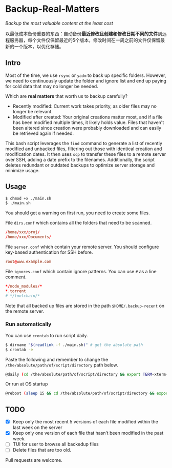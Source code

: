 # Backup-Real-Matters

*Backup the most valuable content at the least cost*

以最低成本备份重要的东西：自动备份**最近修改且创建和修改日期不同的文件**到远程服务器，每个文件仅保留最近的5个版本，修改时间在一周之前的文件仅保留最新的一个版本，以优化存储。

## Intro

Most of the time, we use `rsync` or `yadm` to back up specific folders. However, we need to continuously update the folder and ignore list and end up paying for cold data that may no longer be needed.

Which are **real matters** that worth us to backup carefully?
- Recently modified: Current work takes priority, as older files may no longer be relevant.
- Modified after created: Your original creations matter most, and if a file has been modified multiple times, it likely holds value. Files that haven't been altered since creation were probably downloaded and can easily be retrieved again if needed.

This bash script leverages the `find` command to generate a list of recently modified and unbacked files, filtering out those with identical creation and modification dates. It then uses `scp` to transfer these files to a remote server over SSH, adding a date prefix to the filenames. Additionally, the script deletes redundant or outdated backups to optimize server storage and minimize usage.

## Usage

```bash
$ chmod +x ./main.sh
$ ./main.sh
```

You should get a warning on first run, you need to create some files.

File `dirs.conf` which contains all the folders that need to be scanned.
```conf
/home/xxx/proj/
/home/xxx/Documents/

```
File `server.conf` which contain your remote server. You should configure key-based authentication for SSH before.
```conf
root@www.example.com
```

File `ignores.conf` which contain ignore patterns. You can use `#` as a line comment.
```conf
*/node_modules/*
*.torrent
# */toolchain/*
```

Note that all backed up files are stored in the path `$HOME/.backup-recent` on the remote server.

### Run automatically

You can use `crontab` to run script daily.

```bash
$ dirname "$(readlink -f ./main.sh)" # get the absolute path
$ crontab -e
```
Paste the following and remember to change the `/the/absolute/path/of/script/directory` path below.
```bash
@daily (cd /the/absolute/path/of/script/directory && export TERM=xterm-256color && BASH_ENV=~/.bashrc bash -l ./main.sh -b) &> /tmp/backup-recent.log
```
Or run at OS startup
```bash
@reboot (sleep 15 && cd /the/absolute/path/of/script/directory && export TERM=xterm-256color && BASH_ENV=~/.bashrc bash -l ./main.sh -b) &> /tmp/backup-recent.log
```

## TODO
- [x] Keep only the most recent 5 versions of each file modified within the last week on the server
- [x] Keep only one version of each file that hasn’t been modified in the past week.
- [ ] TUI for user to browse all backedup files
- [ ] Delete files that are too old.

Pull requests are welcome.